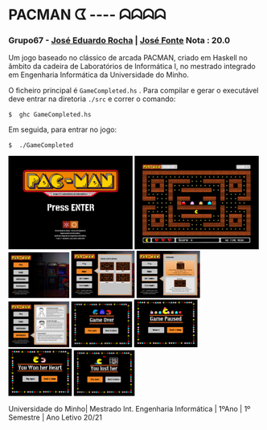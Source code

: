 # PACMAN ᗧ ---- ᗣᗣᗣᗣ 

### __Grupo67__ - [José Eduardo Rocha](https://github.com/Eduard0Rocha) |  [José Fonte](https://github.com/josefonte)  Nota : 20.0

Um jogo baseado no clássico de arcada PACMAN, criado em Haskell no âmbito da cadeira de Laboratórios de Informática I, no mestrado integrado em Engenharia Informática da Universidade do Minho.

O ficheiro principal é `GameCompleted.hs` . Para compilar e gerar o executável deve entrar na diretoria `./src` e correr o comando:

    $  ghc GameCompleted.hs

Em seguida, para entrar no jogo: 

    $  ./GameCompleted

<p float="center">
  <img src="https://raw.githubusercontent.com/josefonte/University/main/Year1/1sem/LI1/src/ImagensParaPacman/Menus/screenSaver.png" width="49%" />
    <img src="https://raw.githubusercontent.com/josefonte/University/main/Year1/1sem/LI1/src/ImagensParaPacman/Menus/JogoNormal.png" width="49%" />
  <img src="https://raw.githubusercontent.com/josefonte/University/main/Year1/1sem/LI1/src/ImagensParaPacman/Menus/MainInc.png" width="24%" /> 
  <img src="https://raw.githubusercontent.com/josefonte/University/main/Year1/1sem/LI1/src/ImagensParaPacman/Menus/mapsMENUBUTTON.png" width="25%" /> 
  <img src="https://raw.githubusercontent.com/josefonte/University/main/Year1/1sem/LI1/src/ImagensParaPacman/Menus/MiniGamesPacDungeon.png" width="25%" /> 
  <img src="https://raw.githubusercontent.com/josefonte/University/main/Year1/1sem/LI1/src/ImagensParaPacman/Menus/DevelopersMenu.png" width="24%" />
  <img src="https://raw.githubusercontent.com/josefonte/University/main/Year1/1sem/LI1/src/ImagensParaPacman/Menus/killPacmanLOSEplayagain.png" width="24%" /> 
  <img src="https://raw.githubusercontent.com/josefonte/University/main/Year1/1sem/LI1/src/ImagensParaPacman/Menus/PauseMENUbacktomenu.png" width="25%" />
  <img src="https://raw.githubusercontent.com/josefonte/University/main/Year1/1sem/LI1/src/ImagensParaPacman/Menus/pacdungeonWINbacktoMenu.png" width="25%" /> 
  <img src="https://raw.githubusercontent.com/josefonte/University/main/Year1/1sem/LI1/src/ImagensParaPacman/Menus/pacdungeonLOSEplayagain.png" width="24%" /> 
</p>


Universidade do Minho| Mestrado Int. Engenharia Informática | 1ºAno | 1º Semestre | Ano Letivo 20/21
